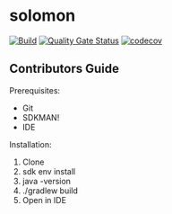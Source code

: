 # solomon
[![Build](https://github.com/mwierzchowski/solomon/actions/workflows/build.yml/badge.svg)](https://github.com/mwierzchowski/solomon/actions/workflows/build.yml)
[![Quality Gate Status](https://sonarcloud.io/api/project_badges/measure?project=mwierzchowski_solomon&metric=alert_status)](https://sonarcloud.io/summary/new_code?id=mwierzchowski_solomon)
[![codecov](https://codecov.io/gh/mwierzchowski/solomon/graph/badge.svg?token=v37LSrM9dR)](https://codecov.io/gh/mwierzchowski/solomon)

## Contributors Guide

Prerequisites:
- Git
- SDKMAN!
- IDE

Installation:
1. Clone
2. sdk env install
3. java -version
4. ./gradlew build
5. Open in IDE